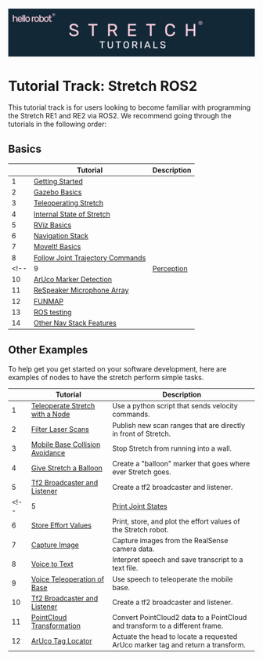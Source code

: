 ![](../images/banner.png)
# Tutorial Track: Stretch ROS2

This tutorial track is for users looking to become familiar with programming the Stretch RE1 and RE2 via ROS2. We recommend going through the tutorials in the following order:

## Basics

|  | Tutorial                                                                        | Description                                        |
|--|---------------------------------------------------------------------------------|----------------------------------------------------|
| 1 | [Getting Started](getting_started.md)                                           | |
| 2 | [Gazebo Basics](gazebo_basics.md)                                               | |
| 3 | [Teleoperating Stretch](teleoperating_stretch.md)                               | |
| 4 | [Internal State of Stretch](internal_state_of_stretch.md)                       | |
| 5 | [RViz Basics](rviz_basics.md)                                                   | |
| 6 | [Navigation Stack](navigation_stack.md)                                         | |
| 7 | [MoveIt! Basics](moveit_basics.md)                                              | |
| 8 | [Follow Joint Trajectory Commands](follow_joint_trajectory.md)                  | |
<!-- | 9 | [Perception](perception.md)                                                     | |
| 10 | [ArUco Marker Detection](aruco_marker_detection.md)                             | |
| 11 | [ReSpeaker Microphone Array](respeaker_microphone_array.md)                     | |
| 12 | [FUNMAP](https://github.com/hello-robot/stretch_ros/tree/master/stretch_funmap) | |
| 13 | [ROS testing](ros_testing.md)                                                   | |
| 14 | [Other Nav Stack Features](other_nav_features.md)                               | | -->


## Other Examples
To help get you get started on your software development, here are examples of nodes to have the stretch perform simple tasks.


|   | Tutorial                                        | Description                                        |
|---|-------------------------------------------------|----------------------------------------------------|
| 1 | [Teleoperate Stretch with a Node](example_1.md) |  Use a python script that sends velocity commands.  | 
| 2 | [Filter Laser Scans](example_2.md)              |  Publish new scan ranges that are directly in front of Stretch.| 
| 3 | [Mobile Base Collision Avoidance](example_3.md) |  Stop Stretch from running into a wall.| 
| 4 | [Give Stretch a Balloon](example_4.md)          |  Create a "balloon" marker that goes where ever Stretch goes.|
| 5 | [Tf2 Broadcaster and Listener](example_10.md)   |  Create a tf2 broadcaster and listener.|
<!-- | 5 | [Print Joint States](example_5.md)              |  Print the joint states of Stretch.| 
| 6 | [Store Effort Values](example_6.md)             |  Print, store, and plot the effort values of the Stretch robot.| 
| 7 | [Capture Image](example_7.md)                   |  Capture images from the RealSense camera data.| 
| 8 | [Voice to Text](example_8.md)                   |  Interpret speech and save transcript to a text file.| 
| 9 | [Voice Teleoperation of Base](example_9.md)     |  Use speech to teleoperate the mobile base.|
| 10 | [Tf2 Broadcaster and Listener](example_10.md)   |  Create a tf2 broadcaster and listener.|
| 11 | [PointCloud Transformation](example_11.md)      |  Convert PointCloud2 data to a PointCloud and transform to a different frame.| 
| 12 | [ArUco Tag Locator](example_12.md)              |  Actuate the head to locate a requested ArUco marker tag and return a transform.|  -->
